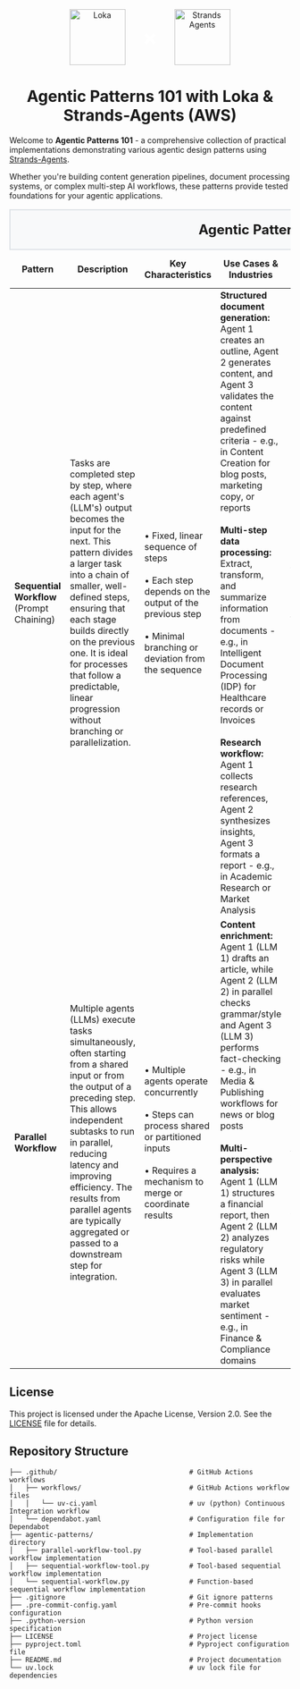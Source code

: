 <div align="center" style="display: flex; align-items: center; justify-content: center; gap: 30px;">

  <a href="https://loka.com">
    <img src="https://media.licdn.com/dms/image/v2/D4D0BAQGjlTZNkGk34w/company-logo_200_200/company-logo_200_200/0/1719824852415/loka_logo?e=2147483647&v=beta&t=b02H4t2HnGT1QvNFfSctVcPqMgaDojSW1OcJPA-Lk18"
         alt="Loka" height="100px">
  </a>

  <span style="color: white; font-size: 40px; font-weight: bold; display: flex; align-items: center; justify-content: center;">×</span>

  <a href="https://strandsagents.com">
    <img src="https://strandsagents.com/latest/assets/logo-github.svg"
         alt="Strands Agents" height="100px">
  </a>

</div>

<h1 align="center">
  Agentic Patterns 101 with Loka & Strands-Agents (AWS)
</h1>


Welcome to **Agentic Patterns 101** - a comprehensive collection of practical implementations demonstrating various agentic design patterns using [Strands-Agents](https://strandsagents.com).

Whether you're building content generation pipelines, document processing systems, or complex multi-step AI workflows, these patterns provide tested foundations for your agentic applications.

<table>
  <thead>
    <tr>
      <th colspan="7" style="text-align: center; font-size: 1.5em; padding: 20px; background-color: #f8f9fa; border: 2px solid #dee2e6;">
        <strong>Agentic Patterns</strong>
      </th>
    </tr>
    <tr>
      <th>Pattern</th>
      <th>Description</th>
      <th>Key Characteristics</th>
      <th>Use Cases & Industries</th>
      <th>When to Use / When Not to Use</th>
      <th>Implementation</th>
      <th>File Paths</th>
    </tr>
  </thead>
  <tbody>
    <tr>
      <td><strong>Sequential Workflow</strong><br>(Prompt Chaining)</td>
      <td>
        Tasks are completed step by step, where each agent's (LLM's) output becomes the input for the next. This pattern divides a larger task into a chain of smaller, well-defined steps, ensuring that each stage builds directly on the previous one. It is ideal for processes that follow a predictable, linear progression without branching or parallelization.
      </td>
      <td>
        • Fixed, linear sequence of steps<br><br>
        • Each step depends on the output of the previous step<br><br>
        • Minimal branching or deviation from the sequence
      </td>
      <td>
        <strong>Structured document generation:</strong> Agent 1 creates an outline, Agent 2 generates content, and Agent 3 validates the content against predefined criteria - e.g., in Content Creation for blog posts, marketing copy, or reports
        <br><br>
        <strong>Multi-step data processing:</strong> Extract, transform, and summarize information from documents - e.g., in Intelligent Document Processing (IDP) for Healthcare records or Invoices
        <br><br>
        <strong>Research workflow:</strong> Agent 1 collects research references, Agent 2 synthesizes insights, Agent 3 formats a report - e.g., in Academic Research or Market Analysis
      </td>
      <td>
        <strong>Use when:</strong> Tasks can be broken into discrete, ordered steps with predictable outcomes
        <br><br>
        <strong>Avoid when:</strong> Flexibility, parallel processing, or adaptive decision-making is required
      </td>
      <td>
        <table style="border: none; margin: 0;">
          <tr style="border: none;">
            <td style="border: none; padding: 5px 0;"><strong>Function-based</strong></td>
          </tr>
          <tr style="border: none;">
            <td style="border: none; padding: 0 0 10px 0; font-size: 0.9em;">Direct function calls between agents</td>
          </tr>
          <tr style="border: none;">
            <td style="border: none; padding: 5px 0;"><strong>Tool-based</strong></td>
          </tr>
          <tr style="border: none;">
            <td style="border: none; padding: 0; font-size: 0.9em;">Uses Strands workflow tool with task dependencies</td>
          </tr>
        </table>
      </td>
      <td>
        <table style="border: none; margin: 0;">
          <tr style="border: none;">
            <td style="border: none; padding: 5px 0;">
              <a href="./agentic-patterns/sequential-workflow.py"><code>sequential-workflow.py</code></a>
            </td>
          </tr>
          <tr style="border: none;">
            <td style="border: none; padding: 5px 0;">
              <a href="./agentic-patterns/sequential-workflow-tool.py"><code>sequential-workflow-tool.py</code></a>
            </td>
          </tr>
        </table>
      </td>
    </tr>
    <tr>
      <td><strong>Parallel Workflow</strong></td>
      <td>
        Multiple agents (LLMs) execute tasks simultaneously, often starting from a shared input or from the output of a preceding step. This allows independent subtasks to run in parallel, reducing latency and improving efficiency. The results from parallel agents are typically aggregated or passed to a downstream step for integration.
      </td>
      <td>
        • Multiple agents operate concurrently<br><br>
        • Steps can process shared or partitioned inputs<br><br>
        • Requires a mechanism to merge or coordinate results
      </td>
      <td>
        <strong>Content enrichment:</strong> Agent 1 (LLM 1) drafts an article, while Agent 2 (LLM 2) in parallel checks grammar/style and Agent 3 (LLM 3) performs fact-checking - e.g., in Media & Publishing workflows for news or blog posts
        <br><br>
        <strong>Multi-perspective analysis:</strong> Agent 1 (LLM 1) structures a financial report, then Agent 2 (LLM 2) analyzes regulatory risks while Agent 3 (LLM 3) in parallel evaluates market sentiment - e.g., in Finance & Compliance domains
      </td>
      <td>
        <strong>Use when:</strong> Subtasks are independent, can safely be run simultaneously, and merging results is straightforward
        <br><br>
        <strong>Avoid when:</strong> Steps are highly dependent on each other's outputs, or when sequencing is critical to correctness
      </td>
      <td>
        <table style="border: none; margin: 0;">
          <tr style="border: none;">
            <td style="border: none; padding: 5px 0;"><strong>Tool-based</strong></td>
          </tr>
          <tr style="border: none;">
            <td style="border: none; padding: 0; font-size: 0.9em;">Uses Strands workflow tool with parallel task execution</td>
          </tr>
        </table>
      </td>
      <td>
        <table style="border: none; margin: 0;">
          <tr style="border: none;">
            <td style="border: none; padding: 5px 0;">
              <a href="./agentic-patterns/parallel-workflow-tool.py"><code>parallel-workflow-tool.py</code></a>
            </td>
          </tr>
        </table>
      </td>
    </tr>
  </tbody>
</table>

## License

This project is licensed under the Apache License, Version 2.0. See the [LICENSE](LICENSE) file for details.

## Repository Structure

```
├── .github/                                 # GitHub Actions workflows
│   ├── workflows/                           # GitHub Actions workflow files
│   │   └── uv-ci.yaml                       # uv (python) Continuous Integration workflow
│   └── dependabot.yaml                      # Configuration file for Dependabot
├── agentic-patterns/                        # Implementation directory
│   ├── parallel-workflow-tool.py            # Tool-based parallel workflow implementation
│   ├── sequential-workflow-tool.py          # Tool-based sequential workflow implementation
│   └── sequential-workflow.py               # Function-based sequential workflow implementation
├── .gitignore                               # Git ignore patterns
├── .pre-commit-config.yaml                  # Pre-commit hooks configuration
├── .python-version                          # Python version specification
├── LICENSE                                  # Project license
├── pyproject.toml                           # Pyproject configuration file
├── README.md                                # Project documentation
└── uv.lock                                  # uv lock file for dependencies
```
